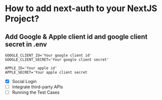 # How to add next-auth to your NextJS Project?

## Add Google & Apple client id and google client secret in .env

```
GOOGLE_CLIENT_ID='Your google client id'
GOOGLE_CLIENT_SECRET='Your google client secret'

APPLE_ID='Your apple id'
APPLE_SECRET='Your apple client secret
```

- [x] Social Login
- [ ] Integrate third-party APIs
- [ ] Running the Test Cases
